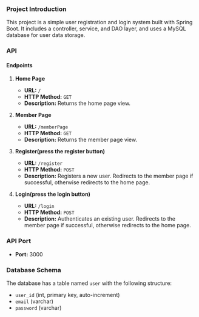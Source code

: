### Project Introduction
This project is a simple user registration and login system built with Spring Boot. It includes a controller, service, and DAO layer, and uses a MySQL database for user data storage.

### API

#### Endpoints

1. **Home Page**
    - **URL:** `/`
    - **HTTP Method:** `GET`
    - **Description:** Returns the home page view.

2. **Member Page**
    - **URL:** `/memberPage`
    - **HTTP Method:** `GET`
    - **Description:** Returns the member page view.

3. **Register(press the register button)**
    - **URL:** `/register`
    - **HTTP Method:** `POST`
    - **Description:** Registers a new user. Redirects to the member page if successful, otherwise redirects to the home page.

4. **Login(press the login button)**
    - **URL:** `/login`
    - **HTTP Method:** `POST`
    - **Description:** Authenticates an existing user. Redirects to the member page if successful, otherwise redirects to the home page.

### API Port

- **Port:** 3000

### Database Schema

The database has a table named `user` with the following structure:

- `user_id` (int, primary key, auto-increment)
- `email` (varchar)
- `password` (varchar)